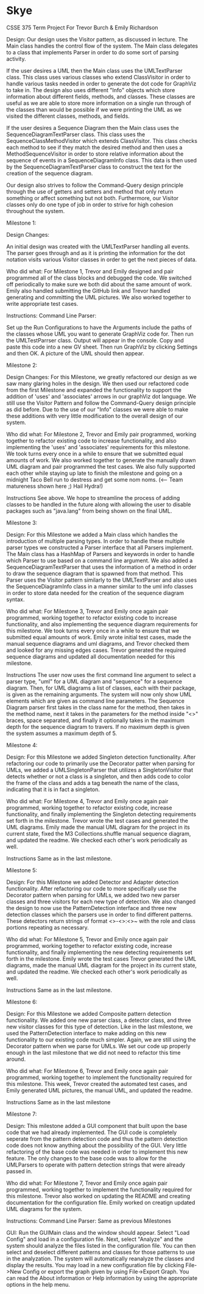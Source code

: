 # Skye
CSSE 375 Term Project For Trevor Burch &amp; Emily Richardson

Design: 
	Our design uses the Visitor pattern, as discussed in lecture. The Main class handles the control flow of the system. The Main class delegates to a class that implements Parser in order to do some sort of parsing activity. 
	
If the user desires a UML then the Main class uses the UMLTextParser class. This class uses various classes who extend ClassVisitor in order to handle various tasks needed in order to generate the dot code for GraphViz to take in. The design also uses different "Info" objects which store information about different fields, methods, and classes. These classes are useful as we are able to store more information on a single run through of the classes than would be possible if we were printing the UML as we visited the different classes, methods, and fields. 

If the user desires a Sequence Diagram then the Main class uses the SequenceDiagramTextParser class. This class uses the SequenceClassMethodVisitor which extends ClassVisitor. This class checks each method to see if they match the desired method and then uses a MethodSequenceVisitor in order to store relative information about the sequence of events in a SequenceDiagramInfo class. This data is then used by the SequenceDiagramTextParser class to construct the text for the creation of the sequence diagram.

Our design also strives to follow the Command-Query design principle through the use of getters and setters and method that only return something or affect something but not both. Furthermore, our Visitor classes only do one type of job in order to strive for high cohesion throughout the system.
	
Milestone 1:

Design Changes:

An initial design was created with the UMLTextParser handling all events. The parser goes through and as it is printing the information for the dot notation visits various Visitor classes in order to get the next pieces of data.

Who did what:
	For Milestone 1, Trevor and Emily designed and pair programmed all of the class blocks and debugged the code. We switched off periodically to make sure we both did about the same amount of work. Emily also handled submitting the GitHub link and Trevor handled generating and committing the UML pictures. We also worked together to write appropriate test cases.


Instructions:
Command Line Parser:

Set up the Run Configurations to have the Arguments include the paths of the classes whose UML you want to generate GraphViz code for. Then run the UMLTestParrser class. Output will appear in the console. Copy and paste this code into a new GV sheet. Then run GraphViz by clicking Settings and then OK. A picture of the UML should then appear.
	
Milestone 2:

Design Changes:
	For this Milestone, we greatly refactored our design as we saw many glaring holes in the design. We then used our refactored code from the first Milestone and expanded the functionality to support the addition of 'uses' and 'associates' arrows in our graphViz dot language. We still use the Visitor Pattern and follow the Command-Query design principle as did before. Due to the use of our "Info" classes we were able to make these additions with very little modification to the overall design of our system. 

Who did what:
	For Milestone 2, Trevor and Emily pair programmed, working together to refactor existing code to increase functionality, and also implementing the 'uses' and 'associates' requirements for this milestone. We took turns every once in a while to ensure that we submitted equal amounts of work. We also worked together to generate the manually drawn UML diagram and pair programmed the test cases. We also fully supported each other while staying up late to finish the milestone and going on a midnight Taco Bell run to destress and get some nom noms. (<-- Team matureness shown here ;) Hail Hydra!)
	
Instructions
	See above. We hope to streamline the process of adding classes to be handled in the future along with allowing the user to disable packages such as "java.lang" from being shown on the final UML.
	
Milestone 3:

Design:
	For this Milestone we added a Main class which handles the introduction of multiple parsing types. In order to handle these multiple parser types we constructed a Parser interface that all Parsers implement. The Main class has a HashMap of Parsers and keywords in order to handle which Parser to use based on a command line argument. We also added a SequenceDiagramTextParser that uses the information of a method in order to draw the sequence diagram that is spawned from that method. This Parser uses the Visitor pattern similarly to the UMLTextParser and also uses the SequenceDiagramInfo class in a manner similar to the uml info classes in order to store data needed for the creation of the sequence diagram syntax.

Who did what:
	For Milestone 3, Trevor and Emily once again pair programmed, working together to refactor existing code to increase functionality, and also implementing the sequence diagram requirements for this milestone. We took turns every once in a while to ensure that we submitted equal amounts of work. Emily wrote initial test cases, made the manual sequence diagrams and uml diagrams, and Trevor checked them and looked for any missing edges cases. Trevor generated the required sequence diagrams and updated all documentation needed for this milestone.
	
Instructions
	The user now uses the first command line argument to select a parser type, "uml" for a UML diagram and "sequence" for a sequence diagram. Then, for UML diagrams a list of classes, each with their package, is given as the remaining arguments. The system will now only show UML elements which are given as command line parameters. The Sequence Diagram parser first takes in the class name for the method, then takes in the method name, next it takes in the parameters for the method inside "<>" braces, space separated, and finally it optionally takes in the maximum depth for the sequence diagram to travers. If no maximum depth is given the system assumes a maximum depth of 5. 
	
Milestone 4:

Design:
	For this Milestone we added Singleton detection functionality. After refactoring our code to primarily use the Decorator patter when parsing for UMLs, we added a UMLSingletonParser that utilizes a SingletonVisitor that detects whether or not a class is a singleton, and then adds code to color the frame of the class and adds a tag beneath the name of the class, indicating that it is in fact a singleton.

Who did what:
	For Milestone 4, Trevor and Emily once again pair programmed, working together to refactor existing code, increase functionality, and finally implementing the Singleton detecting requirements set forth in the milestone. Trevor wrote the test cases and generated the UML diagrams. Emily made the manual UML diagram for the project in its current state, fixed the M3 Collections.shuffle manual sequence diagram, and updated the readme. We checked each other's work periodically as well.
	
Instructions
	Same as in the last milestone.
	
Milestone 5:

Design:
	For this Milestone we added Detector and Adapter detection functionality. After refactoring our code to more specifically use the Decorator pattern when parsing for UMLs, we added two new parser classes and three visitors for each new type of detection. We also changed the design to now use the PatternDetection interface and three new detection classes which the parsers use in order to find different patterns. These detectors return strings of format <<PatternName>>-<<Role>>:<<Class>>~ with the role and class portions repeating as necessary.

Who did what:
	For Milestone 5, Trevor and Emily once again pair programmed, working together to refactor existing code, increase functionality, and finally implementing the new detecting requirements set forth in the milestone. Emily wrote the test cases Trevor generated the UML diagrams, made the manual UML diagram for the project in its current state, and updated the readme. We checked each other's work periodically as well.
	
Instructions
	Same as in the last milestone.
	
Milestone 6:

Design:
	For this Milestone we added Composite pattern detection functionality. We added one new parser class, a detector class, and three new visitor classes for this type of detection. Like in the last milestone, we used the PatternDetection interface to make adding on this new functionality to our existing code much simpler. Again, we are still using the Decorator pattern when we parse for UMLs. We set our code up properly enough in the last milestone that we did not need to refactor this time around.
	
Who did what:
	For Milestone 6, Trevor and Emily once again pair programmed, working together to implement the functionality required for this milestone. This week, Trevor created the automated test cases, and Emily generated UML pictures, the manual UML, and updated the readme. 
	
Instructions
	Same as in the last milestone
	
Milestone 7:

Design:
	This milestone added a GUI component that built upon the base code that we had already implemented. The GUI code is completely seperate from the pattern detection code and thus the pattern detection code does not know anything about the possibility of the GUI. Very little refactoring of the base code was needed in order to implement this new feature. The only changes to the base code was to allow for the UMLParsers to operate with pattern detection strings that were already passed in.


Who did what:
	For Milestone 7, Trevor and Emily once again pair programmed, working together to implement the functionality required for this milestone. Trevor also worked on updating the README and creating documentation for the configuration file. Emily worked on creatign updated UML diagrams for the system.
	
Instructions:
Command Line Parser:
	Same as previous Milestones

GUI:
	Run the GUIMain class and the window should appear. Select "Load Config" and load in a configuration file. Next, select "Analyze" and the system should analyze the files listed in the configuration file. You can then select and deselect different patterns and classes for those patterns to use in the analyzation. The system will automatically reanalyze the classes and display the results. You may load in a new configuration file by clicking File->New Config or export the graph given by using File->Export Graph. You can read the About information or Help information by using the appropriate options in the help menu.


